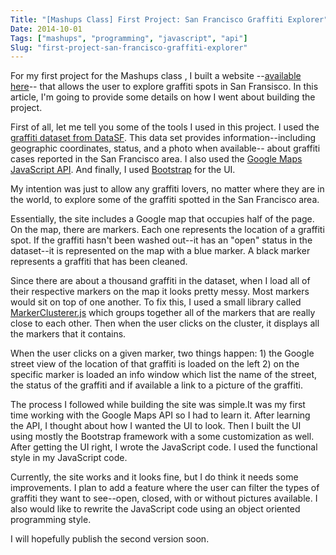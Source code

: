 ```yaml
---
Title: "[Mashups Class] First Project: San Francisco Graffiti Explorer"
Date: 2014-10-01
Tags: ["mashups", "programming", "javascript", "api"]
Slug: "first-project-san-francisco-graffiti-explorer"
---
```


For my first project for the Mashups class , I built a website --[available here](http://joejean.github.io/SF_Graffiti/)-- that allows the user to explore graffiti spots in San Fransisco. In this article,
I'm going to provide some details on how I went about building the project.

First of all, let me tell you some of the tools I used in this project. I used the
[graffiti dataset from DataSF](https://data.sfgov.org/City-Infrastructure/Graffiti-30-Days/p6sg-7yp7). This data set provides information--including geographic coordinates, status, and a photo when available-- about graffiti cases reported in the San Francisco area. I also used the [Google Maps JavaScript API](https://developers.google.com/maps/documentation/javascript/). And finally, I used [Bootstrap](http://getbootstrap.com/) for the UI.

My intention was just to allow any graffiti lovers, no matter where they are in the world, to explore some of the graffiti spotted in the San Francisco area.

Essentially, the site includes a Google map that occupies half of the page. On the
map, there are markers. Each one represents the location of a graffiti spot. If the graffiti hasn't been washed out--it has an "open" status in the dataset--it is represented on the map with a blue marker. A black marker represents a graffiti that has been cleaned.

Since there are about a thousand graffiti in the dataset, when I load all of their respective markers on the map it looks pretty messy. Most markers would sit on top of one another. To fix this, I used a small library called [MarkerClusterer.js](http://google-maps-utility-library-v3.googlecode.com/svn/trunk/markerclusterer/docs/reference.html) which groups together all of the markers that are really close to each other. Then when the user clicks on the cluster, it displays all the markers that it contains.

When the user clicks on a given marker, two things happen: 1) the Google street view of the location of that graffiti is loaded on the left 2) on the specific marker is loaded an info window which list the name of the street, the status of the graffiti and if available a link to a picture of the graffiti.

The process I followed while building the site was simple.It was my first time working with the Google Maps API so I had to learn it. After learning the API, I thought about how I wanted the UI to look. Then I built the UI using mostly the Bootstrap framework with a some customization as well. After getting the UI  right, I wrote the JavaScript code. I used the functional style in my JavaScript code.

Currently, the site works and it looks fine, but I do think it needs some improvements. I plan to add a feature where the user can filter the types of graffiti they want to see--open, closed, with or without pictures available. I also would like to rewrite the JavaScript code using an object oriented programming style.

I will hopefully publish the second version soon.




